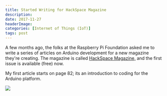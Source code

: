 ```yaml
---
title: Started Writing for HackSpace Magazine
description: 
date: 2017-11-27
headerImage: 
categories: [Internet of Things (IoT)]
tags: post
---
```


A few months ago, the folks at the Raspberry Pi Foundation asked me to write a series of articles on Arduino development for a new magazine they're creating. The magazine is called [HackSpace Magazine,](https://hsmag.cc) and the first issue is available (free) now.

My first article starts on page 82; its an introduction to coding for the Arduino platform.

[![](/images/2017/001_HackSpace_01-1b-web.jpg)](https://hsmag.cc)